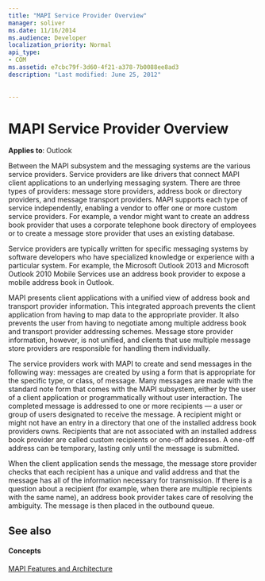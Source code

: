 ```yaml
---
title: "MAPI Service Provider Overview"
manager: soliver
ms.date: 11/16/2014
ms.audience: Developer
localization_priority: Normal
api_type:
- COM
ms.assetid: e7cbc79f-3d60-4f21-a378-7b0088ee8ad3
description: "Last modified: June 25, 2012"
 
 
---
```


# MAPI Service Provider Overview

  
  
**Applies to**: Outlook 
  
Between the MAPI subsystem and the messaging systems are the various service providers. Service providers are like drivers that connect MAPI client applications to an underlying messaging system. There are three types of providers: message store providers, address book or directory providers, and message transport providers. MAPI supports each type of service independently, enabling a vendor to offer one or more custom service providers. For example, a vendor might want to create an address book provider that uses a corporate telephone book directory of employees or to create a message store provider that uses an existing database.
  
Service providers are typically written for specific messaging systems by software developers who have specialized knowledge or experience with a particular system. For example, the Microsoft Outlook 2013 and Microsoft Outlook 2010 Mobile Services use an address book provider to expose a mobile address book in Outlook. 
  
MAPI presents client applications with a unified view of address book and transport provider information. This integrated approach prevents the client application from having to map data to the appropriate provider. It also prevents the user from having to negotiate among multiple address book and transport provider addressing schemes. Message store provider information, however, is not unified, and clients that use multiple message store providers are responsible for handling them individually.
  
The service providers work with MAPI to create and send messages in the following way: messages are created by using a form that is appropriate for the specific type, or class, of message. Many messages are made with the standard note form that comes with the MAPI subsystem, either by the user of a client application or programmatically without user interaction. The completed message is addressed to one or more recipients — a user or group of users designated to receive the message. A recipient might or might not have an entry in a directory that one of the installed address book providers owns. Recipients that are not associated with an installed address book provider are called custom recipients or one-off addresses. A one-off address can be temporary, lasting only until the message is submitted. 
  
When the client application sends the message, the message store provider checks that each recipient has a unique and valid address and that the message has all of the information necessary for transmission. If there is a question about a recipient (for example, when there are multiple recipients with the same name), an address book provider takes care of resolving the ambiguity. The message is then placed in the outbound queue. 
  
## See also

#### Concepts

[MAPI Features and Architecture](mapi-features-and-architecture.md)


